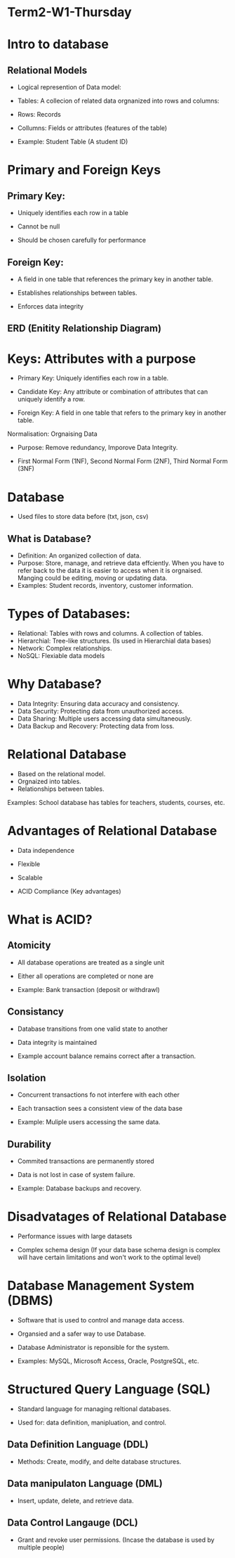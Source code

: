 # Term2-W1-Thursday

# Intro to database

## Relational Models

- Logical represention of Data model:

- Tables: A collecion of related data orgnanized into rows and columns:

- Rows: Records 

- Collumns: Fields or attributes (features of the table)

- Example: Student Table (A student ID)

# Primary and Foreign Keys

## Primary Key:

- Uniquely identifies each row in a table

- Cannot be null

- Should be chosen carefully for performance

## Foreign Key:

- A field in one table that references the primary key in another table.

- Establishes relationships between tables.

- Enforces data integrity

## ERD (Enitity Relationship Diagram)

# Keys: Attributes with a purpose

- Primary Key: Uniquely identifies each row in a table.

- Candidate Key: Any attribute or combination of attributes that can uniquely identify a row.

- Foreign Key: A field in one table that refers to the primary key in another table.

Normalisation: Orgnaising Data 

- Purpose: Remove redundancy, Imporove Data Integrity.

- First Normal Form (1NF), Second Normal Form (2NF), Third Normal Form (3NF)

# Database

- Used files to store data before (txt, json, csv)

## What is Database?

- Definition: An organized collection of data.
- Purpose: Store, manage, and retrieve data effciently. When you have to refer back to the data it is easier to access when it is orgnaised. Manging could be editing, moving or updating data.
- Examples: Student records, inventory, customer information.

# Types of Databases:

- Relational: Tables with rows and columns. A collection of tables.
- Hierarchial: Tree-like structures. (Is used in Hierarchial data bases)
- Network: Complex relationships.
- NoSQL: Flexiable data models

# Why Database?

- Data Integrity: Ensuring data accuracy and consistency.
- Data Security: Protecting data from unauthorized access.
- Data Sharing: Multiple users accessing data simultaneously.
- Data Backup and Recovery: Protecting data from loss.

# Relational Database

- Based on the relational model. 
- Orgnaized into tables.
- Relationships between tables.

Examples: School database has tables for teachers, students, courses, etc.

# Advantages of Relational Database

- Data independence 

- Flexible 

- Scalable

- ACID Compliance (Key advantages)

# What is ACID?

## Atomicity

- All database operations are treated as a single unit

- Either all operations are completed or none are 

- Example: Bank transaction (deposit or withdrawl)

## Consistancy 

- Database transitions from one valid state to another

- Data integrity is maintained

- Example account balance remains correct after a transaction.

## Isolation

- Concurrent transactions fo not interfere with each other

- Each transaction sees a consistent view of the data base

- Example: Muliple users accessing the same data.

## Durability

- Commited transactions are permanently stored

- Data is not lost in case of system failure.

- Example: Database backups and recovery.

# Disadvatages of Relational Database

- Performance issues with large datasets

- Complex schema design (If your data base schema design is complex will have certain limitations and won't work to the optimal level)

# Database Management System (DBMS)

- Software that is used to control and manage data access.

- Organsied and a safer way to use Database.

- Database Administrator is reponsible for the system. 

- Examples: MySQL, Microsoft Access, Oracle, PostgreSQL, etc.

# Structured Query Language (SQL)

- Standard language for managing reltional databases.

- Used for: data definition, manipluation, and control. 

## Data Definition Language (DDL)

- Methods: Create, modify, and delte database structures.

## Data manipulaton Language (DML)

- Insert, update, delete, and retrieve data.

## Data Control Langauge (DCL)

- Grant and revoke user permissions. (Incase the database is used by multiple people)



